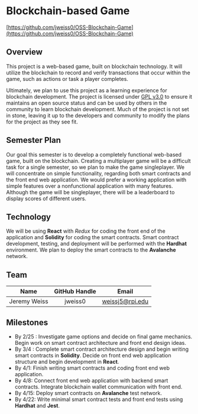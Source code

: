 Blockchain-based Game
===========
[https://github.com/jweiss0/OSS-Blockchain-Game](https://github.com/jweiss0/OSS-Blockchain-Game)

Overview
--------
This project is a web-based game, built on blockchain technology. It will utilize the blockchain to record and verify transactions that occur within the game, such as actions or task a player completes.

Ultimately, we plan to use this project as a learning experience for blockchain development. The project is licensed under [GPL v3.0](https://github.com/jweiss0/OSS-Blockchain-Game/blob/main/LICENSE) to ensure it maintains an open source status and can be used by others in the community to learn blockchain development. Much of the project is not set in stone, leaving it up to the developers and community to modify the plans for the project as they see fit.

Semester Plan
-------------
Our goal this semester is to develop a completely functional web-based game, built on the blockchain. Creating a multiplayer game will be a difficult task for a single semester, so we plan to make the game singleplayer. We will concentrate on simple functionality, regarding both smart contracts and the front end web application. We would prefer a working application with simple features over a nonfunctional application with many features. Although the game will be singleplayer, there will be a leaderboard to display scores of different users.

Technology
----------
We will be using **React** with _Redux_ for coding the front end of the application and **Solidity** for coding the smart contracts. Smart contract development, testing, and deployment will be performed with the **Hardhat** environment. We plan to deploy the smart contracts to the **Avalanche** network.

Team
----
| **Name** | **GitHub Handle** | **Email** |
|:------:|:-------:|:------:|
| Jeremy Weiss | jweiss0 | weissj5@rpi.edu | 

Milestones
----------
- By 2/25 : Investigate game options and decide on final game mechanics. Begin work on smart contract architecture and front end design ideas.
- By 3/4 : Complete smart contract architecture design and begin writing smart contracts in **Solidity**. Decide on front end web application structure and begin development in **React**.
- By 4/1: Finish writing smart contracts and coding front end web application.
- By 4/8: Connect front end web application with backend smart contracts. Integrate blockchain wallet communication with front end.
- By 4/15: Deploy smart contracts on **Avalanche** test network.
- By 4/22: Write minimal smart contract tests and front end tests using **Hardhat** and **Jest**.

